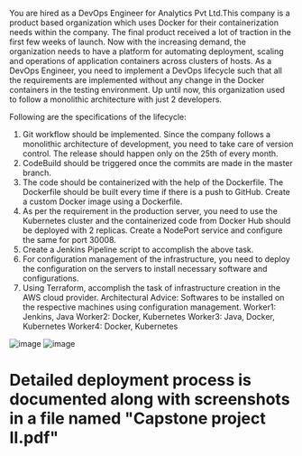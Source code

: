 You are hired as a DevOps Engineer for Analytics Pvt Ltd.This company is a product based organization which uses Docker for their containerization needs within the company. The final product received a lot of traction in the first few weeks of launch. Now with the increasing demand, the organization needs to have a platform for automating deployment, scaling and operations of application containers across clusters of hosts. As a DevOps Engineer, you need to implement a DevOps lifecycle such that all the requirements are implemented without any change in the Docker containers in the testing environment. Up until now, this organization used to follow a monolithic architecture with just 2 developers.

Following are the specifications of the lifecycle:
1. Git workflow should be implemented. Since the company follows a monolithic architecture of development, you need to take care of version control. The release should happen only on the 25th of every month.
2. CodeBuild should be triggered once the commits are made in the master branch.
3. The code should be containerized with the help of the Dockerfile. The Dockerfile should be built every time if there is a push to GitHub. Create a custom Docker image using a Dockerfile.
4. As per the requirement in the production server, you need to use the Kubernetes cluster and the containerized code from Docker Hub should be deployed with 2 replicas. Create a NodePort service and configure the same for port 30008.
5. Create a Jenkins Pipeline script to accomplish the above task.
6. For configuration management of the infrastructure, you need to deploy the configuration on the servers to install necessary software and configurations.
7. Using Terraform, accomplish the task of infrastructure creation in the AWS cloud provider. Architectural Advice: Softwares to be installed on the respective machines using configuration management.
Worker1: Jenkins, Java
Worker2: Docker, Kubernetes
Worker3: Java, Docker, Kubernetes
Worker4: Docker, Kubernetes

![image](https://github.com/user-attachments/assets/e230722a-575e-4ed8-ade4-708286f41de0)
![image](https://github.com/user-attachments/assets/9edcb709-5e88-446a-a558-5406e1250507)


#
# Detailed deployment process is documented along with screenshots in a file named "Capstone project II.pdf"
